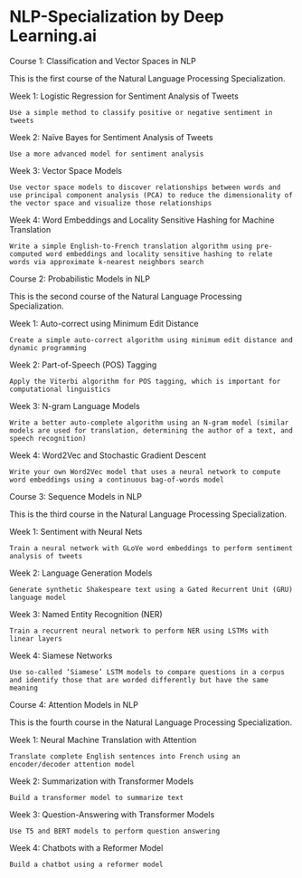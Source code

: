 # NLP-Specialization by Deep Learning.ai 


Course 1: Classification and Vector Spaces in NLP

This is the first course of the Natural Language Processing Specialization.

Week 1: Logistic Regression for Sentiment Analysis of Tweets

    Use a simple method to classify positive or negative sentiment in tweets

Week 2: Naïve Bayes for Sentiment Analysis of Tweets

    Use a more advanced model for sentiment analysis

Week 3: Vector Space Models

    Use vector space models to discover relationships between words and use principal component analysis (PCA) to reduce the dimensionality of the vector space and visualize those relationships

Week 4: Word Embeddings and Locality Sensitive Hashing for Machine Translation

    Write a simple English-to-French translation algorithm using pre-computed word embeddings and locality sensitive hashing to relate words via approximate k-nearest neighbors search






Course 2: Probabilistic Models in NLP

This is the second course of the Natural Language Processing Specialization.

Week 1: Auto-correct using Minimum Edit Distance

    Create a simple auto-correct algorithm using minimum edit distance and dynamic programming

Week 2: Part-of-Speech (POS) Tagging

    Apply the Viterbi algorithm for POS tagging, which is important for computational linguistics

Week 3: N-gram Language Models

    Write a better auto-complete algorithm using an N-gram model (similar models are used for translation, determining the author of a text, and speech recognition)

Week 4: Word2Vec and Stochastic Gradient Descent

    Write your own Word2Vec model that uses a neural network to compute word embeddings using a continuous bag-of-words model
    
    
    
    
    

Course 3: Sequence Models in NLP

This is the third course in the Natural Language Processing Specialization.

Week 1: Sentiment with Neural Nets

    Train a neural network with GLoVe word embeddings to perform sentiment analysis of tweets

Week 2: Language Generation Models

    Generate synthetic Shakespeare text using a Gated Recurrent Unit (GRU) language model

Week 3: Named Entity Recognition (NER)

    Train a recurrent neural network to perform NER using LSTMs with linear layers

Week 4: Siamese Networks

    Use so-called ‘Siamese’ LSTM models to compare questions in a corpus and identify those that are worded differently but have the same meaning
    
    
    
    
    
    

Course 4: Attention Models in NLP

This is the fourth course in the Natural Language Processing Specialization.

Week 1: Neural Machine Translation with Attention

    Translate complete English sentences into French using an encoder/decoder attention model

Week 2: Summarization with Transformer Models

    Build a transformer model to summarize text

Week 3: Question-Answering with Transformer Models

    Use T5 and BERT models to perform question answering

Week 4: Chatbots with a Reformer Model

    Build a chatbot using a reformer model

